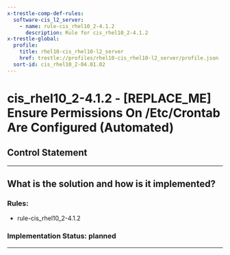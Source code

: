 ```yaml
---
x-trestle-comp-def-rules:
  software-cis_l2_server:
    - name: rule-cis_rhel10_2-4.1.2
      description: Rule for cis_rhel10_2-4.1.2
x-trestle-global:
  profile:
    title: rhel10-cis_rhel10-l2_server
    href: trestle://profiles/rhel10-cis_rhel10-l2_server/profile.json
  sort-id: cis_rhel10_2-04.01.02
---
```


# cis_rhel10_2-4.1.2 - \[REPLACE_ME\] Ensure Permissions On /Etc/Crontab Are Configured (Automated)

## Control Statement

______________________________________________________________________

## What is the solution and how is it implemented?

<!-- For implementation status enter one of: implemented, partial, planned, alternative, not-applicable -->

<!-- Note that the list of rules under ### Rules: is read-only and changes will not be captured after assembly to JSON -->

<!-- Add control implementation description here for control: cis_rhel10_2-4.1.2 -->

### Rules:

  - rule-cis_rhel10_2-4.1.2

### Implementation Status: planned

______________________________________________________________________
